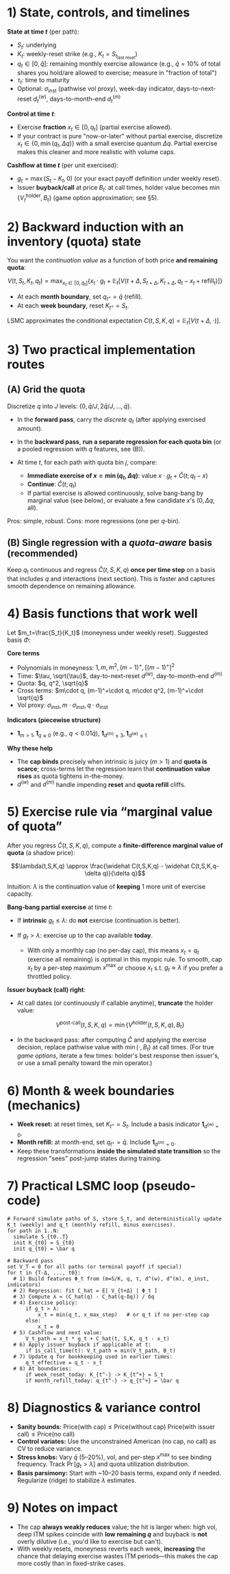 
# 1) State, controls, and timelines

**State at time $t$** (per path):

* $S_t$: underlying
* $K_t$: weekly-reset strike (e.g., $K_t=S_{t_\text{last reset}}$)
* $q_t \in [0,\bar q]$: remaining monthly exercise allowance (e.g., $\bar q=10\%$ of total shares you hold/are allowed to exercise; measure in "fraction of total")
* $\tau_t$: time to maturity
* Optional: $\sigma_\text{inst}$ (pathwise vol proxy), week-day indicator, days-to-next-reset $d^{(w)}_t$, days-to-month-end $d^{(m)}_t$

**Control at time $t$**:

* Exercise **fraction** $x_t \in [0, q_t]$ (partial exercise allowed).
* If your contract is pure "now-or-later" without partial exercise, discretize $x_t\in\{0, \min(q_t, \Delta q)\}$ with a small exercise quantum $\Delta q$. Partial exercise makes this cleaner and more realistic with volume caps.

**Cashflow at time $t$** (per unit exercised):

* $g_t=\max(S_t-K_t,0)$ (or your exact payoff definition under weekly reset).
* Issuer **buyback/call** at price $B_t$: at call times, holder value becomes $\min\{V^\text{holder}_t,B_t\}$ (game option approximation; see §5).

# 2) Backward induction with an inventory (quota) state

You want the *continuation value* as a function of both price **and remaining quota**:

$$V(t, S_t,K_t,q_t) = \max_{x_t\in[0,q_t]} \left\{ x_t \cdot g_t + \mathbb{E}_t\left[V(t+\Delta, S_{t+\Delta},K_{t+\Delta},q_t-x_t+\text{refill}_t)\right]\right\}$$

* At each **month boundary**, set $q_{t^+} = \bar q$ (refill).
* At each **week boundary**, reset $K_{t^+} = S_{t}$.

LSMC approximates the conditional expectation $C(t,S,K,q)=\mathbb{E}_t[V(t+\Delta,\cdot)]$.

# 3) Two practical implementation routes

## (A) Grid the quota

Discretize $q$ into $J$ levels: $\{0, \bar q/J, 2\bar q/J,\dots,\bar q\}$.

* In the **forward pass**, carry the *discrete* $q_t$ (after applying exercised amount).
* In the **backward pass**, **run a separate regression for each quota bin** (or a pooled regression with $q$ features, see (B)).
* At time $t$, for each path with quota bin $j$, compare:

  * **Immediate exercise of $x=\min(q_t,\Delta q)$**: value $x \cdot g_t + \widehat C(t; q_t-x)$
  * **Continue**: $\widehat C(t; q_t)$
  * If partial exercise is allowed continuously, solve bang-bang by marginal value (see below), or evaluate a few candidate $x$'s $(0, \Delta q, \text{all})$.

Pros: simple, robust. Cons: more regressions (one per $q$-bin).

## (B) Single regression with a *quota-aware* basis (recommended)

Keep $q_t$ continuous and regress $\widehat C(t,S,K,q)$ **once per time step** on a basis that includes $q$ and interactions (next section). This is faster and captures smooth dependence on remaining allowance.

# 4) Basis functions that work well

Let $m_t=\frac{S_t}{K_t}$ (moneyness under weekly reset). Suggested basis $\Phi$:

**Core terms**

* Polynomials in moneyness: $1, m, m^2, (m-1)^+, [(m-1)^+]^2$
* Time: $\tau, \sqrt{\tau}$, day-to-next-reset $d^{(w)}$, day-to-month-end $d^{(m)}$
* Quota: $q, q^2, \sqrt{q}$
* Cross terms: $m\cdot q, (m-1)^+\cdot q, m\cdot q^2, (m-1)^+\cdot \sqrt{q}$
* Vol proxy: $\sigma_\text{inst}, m\cdot \sigma_\text{inst}, q\cdot \sigma_\text{inst}$

**Indicators (piecewise structure)**

* $\mathbf{1}_{m>1}, \mathbf{1}_{q\approx 0}$ (e.g., $q<0.01\bar q$), $\mathbf{1}_{d^{(m)}\le 3}, \mathbf{1}_{d^{(w)}\le 1}$

**Why these help**

* The **cap binds** precisely when intrinsic is juicy $(m>1)$ and **quota is scarce**; cross-terms let the regression learn that **continuation value rises** as quota tightens in-the-money.
* $d^{(w)}$ and $d^{(m)}$ handle impending **reset** and **quota refill** cliffs.

# 5) Exercise rule via “marginal value of quota”

After you regress $\widehat C(t,S,K,q)$, compute a **finite-difference marginal value of quota** (a shadow price):

$$\lambda(t,S,K,q) \approx \frac{\widehat C(t,S,K,q) - \widehat C(t,S,K,q-\delta q)}{\delta q}$$

Intuition: $\lambda$ is the continuation value of **keeping** 1 more unit of exercise capacity.

**Bang-bang partial exercise** at time $t$:

* If **intrinsic** $g_t \le \lambda$: do **not** exercise (continuation is better).
* If $g_t > \lambda$: exercise up to the cap available **today**.

  * With only a monthly cap (no per-day cap), this means $x_t = q_t$ (exercise all remaining) is optimal in this myopic rule. To smooth, cap $x_t$ by a per-step maximum $x^{\max}$ or choose $x_t$ s.t. $g_t \approx \lambda$ if you prefer a throttled policy.

**Issuer buyback (call) right**:

* At call dates (or continuously if callable anytime), **truncate** the holder value:

  $$V^\text{post-call}(t, S,K,q)=\min\big\{V^\text{holder}(t,S,K,q), B_t\big\}$$

* In the backward pass: after computing $\widehat C$ and applying the exercise decision, replace pathwise value with $\min(\cdot, B_t)$ at call times. (For true *game options*, iterate a few times: holder's best response then issuer's, or use a small penalty toward the min operator.)

# 6) Month & week boundaries (mechanics)

* **Week reset:** at reset times, set $K_{t^+}=S_t$. Include a basis indicator $\mathbf{1}_{d^{(w)}=0}$.
* **Month refill:** at month-end, set $q_{t^+}=\bar q$. Include $\mathbf{1}_{d^{(m)}=0}$.
* Keep these transformations **inside the simulated state transition** so the regression "sees" post-jump states during training.

# 7) Practical LSMC loop (pseudo-code)

```
# Forward simulate paths of S, store S_t, and deterministically update K_t (weekly) and q_t (monthly refill, minus exercises).
for path in 1..N:
  simulate S_{t0..T}
  init K_{t0} = S_{t0}
  init q_{t0} = \bar q

# Backward pass
set V_T = 0 for all paths (or terminal payoff if special)
for t in {T-Δ, ..., t0}:
  # 1) Build features Φ_t from (m=S/K, q, τ, d^(w), d^(m), σ_inst, indicators)
  # 2) Regression: fit C_hat = E[ V_{t+Δ} | Φ_t ]
  # 3) Compute λ ≈ (C_hat(q) - C_hat(q-δq)) / δq
  # 4) Exercise policy:
      if g_t > λ:
          x_t = min(q_t, x_max_step)   # or q_t if no per-step cap
      else:
          x_t = 0
  # 5) Cashflow and next value:
      V_t_path = x_t * g_t + C_hat(t, S,K, q_t - x_t)
  # 6) Apply issuer buyback if applicable at t:
      if is_call_time(t): V_t_path = min(V_t_path, B_t)
  # 7) Update q for bookkeeping used in earlier times:
      q_t_effective = q_t - x_t
  # 8) At boundaries:
      if week_reset_today: K_{t^-} -> K_{t^+} = S_t
      if month_refill_today: q_{t^-} -> q_{t^+} = \bar q
```

# 8) Diagnostics & variance control

* **Sanity bounds:**
  $\text{Price(with cap)} \le \text{Price(without cap)}$
  $\text{Price(with issuer call)} \le \text{Price(no call)}$
* **Control variates:**
  Use the unconstrained American (no cap, no call) as CV to reduce variance.
* **Stress knobs:**
  Vary $\bar q$ (5–20%), vol, and per-step $x^{\max}$ to see binding frequency. Track $\Pr[g_t>\lambda]$ and quota utilization distribution.
* **Basis parsimony:**
  Start with ~10–20 basis terms, expand only if needed. Regularize (ridge) to stabilize $\lambda$ estimates.

# 9) Notes on impact

* The cap **always weakly reduces** value; the hit is larger when: high vol, deep ITM spikes coincide with **low remaining $q$** and buyback is **not** overly dilutive (i.e., you'd like to exercise but can't).
* With weekly resets, moneyness reverts each week, **increasing** the chance that delaying exercise wastes ITM periods—this makes the cap more costly than in fixed-strike cases.
